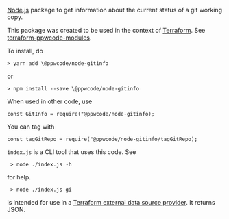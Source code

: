 [Node.js] package to get information about the current status of a git working copy.

This package was created to be used in the context of [Terraform]. See [terraform-ppwcode-modules].


To install, do

    > yarn add \@ppwcode/node-gitinfo
    
or
    
    > npm install --save \@ppwcode/node-gitinfo

When used in other code, use

    const GitInfo = require("@ppwcode/node-gitinfo);
     
You can tag with
     
    const tagGitRepo = require("@ppwcode/node-gitinfo/tagGitRepo);
     
`index.js` is a CLI tool that uses this code. See
     
     > node ./index.js -h
     
for help.

     > node ./index.js gi
     
is intended for use in a [Terraform external data source provider]. It returns JSON.

[Terraform]: https://peopleware.atlassian.net/wiki/x/CwAvBg
[Node.js]: https://nodejs.org
[Terraform external data source provider]: https://www.terraform.io/docs/providers/external/data_source.html
[terraform-ppwcode-modules]: https://github.com/peopleware/terraform-ppwcode-modules
